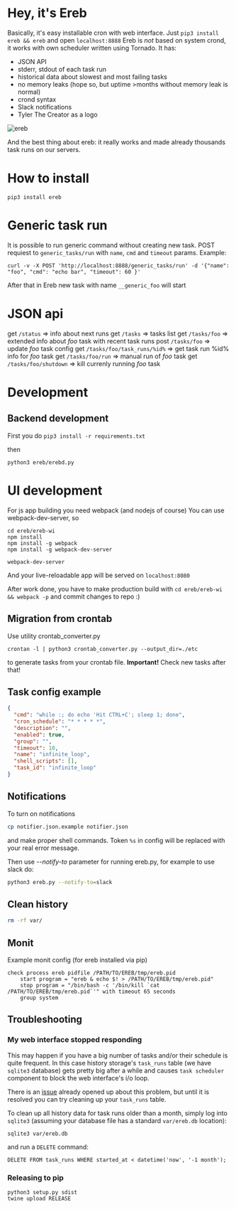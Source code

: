 # Hey, it's Ereb

Basically, it's easy installable cron with web interface. Just `pip3 install ereb && ereb` and open `localhost:8888`
Ereb is *not* based on system crond, it works with own scheduler written using Tornado.
It has:
- JSON API
- stderr, stdout of each task run
- historical data about slowest and most failing tasks
- no memory leaks (hope so, but uptime >months without memory leak is normal)
- crond syntax
- Slack notifications
- Tyler The Creator as a logo

![ereb](https://cloud.githubusercontent.com/assets/1700932/21672416/0a92d7c0-d355-11e6-9fd2-4ce8ca31aabc.png)

And the best thing about ereb: it really works and made already thousands task runs on our servers.

# How to install

`pip3 install ereb`

# Generic task run

It is possible to run generic command without creating new task.
POST requiest to `generic_tasks/run` with `name`, `cmd` and `timeout` params.
Example:
```
curl -v -X POST 'http://localhost:8888/generic_tasks/run' -d '{"name": "foo", "cmd": "echo bar", "timeout": 60 }'
```
After that in Ereb new task with name `__generic_foo` will start

# JSON api

get `/status` => info about next runs
get `/tasks` => tasks list
get `/tasks/foo` => extended info about *foo* task with recent task runs
post `/tasks/foo` => update *foo* task config
get `/tasks/foo/task_runs/%id%` => get task run %id% info for *foo* task
get `/tasks/foo/run` => manual run of *foo* task
get `/tasks/foo/shutdown` => kill currenly running *foo* task

# Development

## Backend development
First you do
`pip3 install -r requirements.txt`

then

`python3 ereb/erebd.py`

# UI development

For js app building you need webpack (and nodejs of course)
You can use webpack-dev-server, so
```
cd ereb/ereb-wi
npm install
npm install -g webpack
npm install -g webpack-dev-server

webpack-dev-server
```

And your live-reloadable app will be served on `localhost:8080`

After work done, you have to make production build with
`cd ereb/ereb-wi && webpack -p`
and commit changes to repo :)

## Migration from  crontab

Use utility crontab_converter.py

```
crontan -l | python3 crontab_converter.py --output_dir=./etc
```

to generate tasks from your crontab file.
**Important!** Check new tasks after that!

## Task config example

```json
{
  "cmd": "while :; do echo 'Hit CTRL+C'; sleep 1; done",
  "cron_schedule": "* * * * *",
  "description": "",
  "enabled": true,
  "group": "",
  "timeout": 10,
  "name": "infinite_loop",
  "shell_scripts": [],
  "task_id": "infinite_loop"
}
```

## Notifications

To turn on notifications
```sh
cp notifier.json.example notifier.json
```
and make proper shell commands.
Token ```%s``` in config will be replaced with your real error message.

Then use *--notify-to* parameter for running ereb.py, for example to use slack do:
```sh
python3 ereb.py --notify-to=slack
```

## Clean history

```sh
rm -rf var/
```

## Monit

Example monit config (for ereb installed via pip)

```
check process ereb pidfile /PATH/TO/EREB/tmp/ereb.pid
    start program = "ereb & echo $! > /PATH/TO/EREB/tmp/ereb.pid"
    stop program = "/bin/bash -c '/bin/kill `cat /PATH/TO/EREB/tmp/ereb.pid`'" with timeout 65 seconds
    group system
```

## Troubleshooting

### My web interface stopped responding

This may happen if you have a big number of tasks and/or their schedule is quite frequent.
In this case history storage's `task_runs` table (we have `sqlite3` database) gets pretty big
after a while and causes `task scheduler` component to block the web interface's i/o loop.

There is an [issue](https://github.com/KosyanMedia/ereb/issues/41) already opened up about this
problem, but until it is resolved you can try cleaning up your `task_runs` table.

To clean up all history data for task runs older than a month, simply log into `sqlite3` (assuming
your database file has a standard `var/ereb.db` location):

```
sqlite3 var/ereb.db
```
and run a `DELETE` command:
```
DELETE FROM task_runs WHERE started_at < datetime('now', '-1 month');
```

### Releasing to pip

```
python3 setup.py sdist
twine upload RELEASE
```
